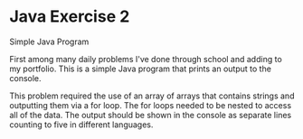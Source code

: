 # Java Exercise 2
 Simple Java Program

First among many daily problems I've done through school and adding to my portfolio. This is a simple Java program that prints an output to the console.

This problem required the use of an array of arrays that contains strings and outputting them via a for loop. The for loops needed to be nested to access all of the data. The output should be shown in the console as separate lines counting to five in different languages. 